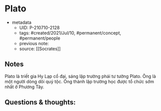 # Plato

- metadata
	- UID: P-210710-2128
	- tags: #created/2021/Jul/10, #permanent/concept, #permanent/people 
	- previous note: 
	- source: [[Socrates]]

## Notes
Plato là triết gia Hy Lạp cổ đại, sáng lập trường phái tư tưởng Plato. Ông là một người dòng dõi quý tộc. Ông thành lập trường học được tổ chức sớm nhất ở Phương Tây. 

## Questions & thoughts:

